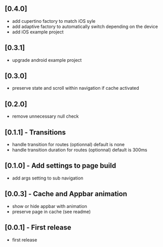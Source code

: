## [0.4.0]
* add cupertino factory to match iOS syle
* add adaptive factory to automatically switch depending on the device
* add iOS example project

## [0.3.1]
* upgrade android example project

## [0.3.0]
* preserve state and scroll within navigation if cache activated

## [0.2.0]
* remove unnecessary null check 

## [0.1.1] - Transitions
* handle transition for routes (optionnal) default is none
* handle transition duration for routes (optionnal) default is 300ms

## [0.1.0] - Add settings to page build
* add args setting to sub navigation

## [0.0.3] - Cache and Appbar animation
* show or hide appbar with animation 
* preserve page in cache (see readme)

## [0.0.1] - First release
* first release
